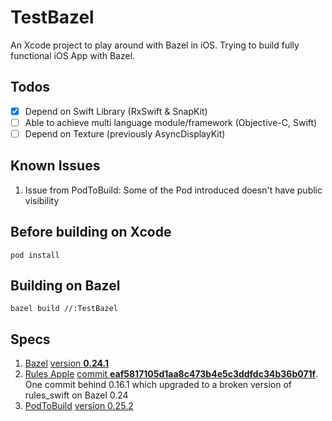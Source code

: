 # TestBazel
An Xcode project to play around with Bazel in iOS. Trying to build fully functional iOS App with Bazel.

## Todos
- [x] Depend on Swift Library (RxSwift & SnapKit)
- [ ] Able to achieve multi language module/framework (Objective-C, Swift)
- [ ] Depend on Texture (previously AsyncDisplayKit)

## Known Issues
1. Issue from PodToBuild: Some of the Pod introduced doesn't have public visibility

## Before building on Xcode
```sh-session
pod install
```

## Building on Bazel
```sh-session
bazel build //:TestBazel
```

## Specs
1. [Bazel](https://bazel.build) [version **0.24.1**](https://github.com/bazelbuild/bazel/releases/tag/0.24.1)
2. [Rules Apple](https://github.com/bazelbuild/rules_apple) [commit **eaf5817105d1aa8c473b4e5c3ddfdc34b36b071f**](https://github.com/bazelbuild/rules_apple/commit/eaf5817105d1aa8c473b4e5c3ddfdc34b36b071f). One commit behind 0.16.1 which upgraded to a broken version of rules_swift on Bazel 0.24
3. [PodToBuild](https://github.com/pinterest/PodToBUILD) [version 0.25.2](https://github.com/pinterest/PodToBUILD/releases/download/0.25.2-fc71a0b/PodToBUILD.zip)